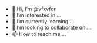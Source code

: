 - 👋 Hi, I’m @vfxvfor
- 👀 I’m interested in ...
- 🌱 I’m currently learning ...
- 💞️ I’m looking to collaborate on ...
- 📫 How to reach me ...

<!---
vfxvfor/vfxvfor is a ✨ special ✨ repository because its `README.md` (this file) appears on your GitHub profile.
You can click the Preview link to take a look at your changes.
--->
